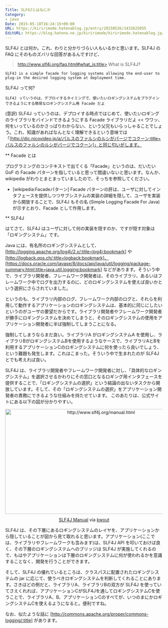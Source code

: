```yaml
---
Title: SLF4Jとはなにか
Category:
- java
Date: 2015-05-18T16:24:15+09:00
URL: https://kiririmode.hatenablog.jp/entry/20150526/1432625055
EditURL: https://blog.hatena.ne.jp/kiririmode/kiririmode.hatenablog.jp/atom/entry/8454420450095571408
---
```


SLF4J とは何か。これ、わりと分かりづらい人もいるかと思います。SLF4J の FAQ にそのものズバリな回答があるんですけど、
>http://www.slf4j.org/faq.html#what_is:title>
What is SLF4J?

    SLF4J is a simple facade for logging systems allowing the end-user to plug-in the desired logging system at deployment time.


SLF4J って何?

    SLF4J っていうのは、デプロイするタイミングで、使いたいロギングシステムをプラグインできるようにする簡易なロギングシステム用 Facade だよ
(意訳)
    SLF4J っていうのは、デプロイする時点ではじめて、使いたいロギングのライブラリをバインドできるようにする Facade ライブラリだよ
<<
ウワッ、何をいっているのかさっぱりわからない、という父兄もいらっしゃることでしょう。これ、知識があればなんとなく理解できるという意味では「[http://dic.nicovideo.jp/a/パルスのファルシのルシがパージでコクーン:title=バルスのファルシのルシがパージでコクーン]」と同じ匂いがします。

** Facade とは

プログラミングのコンテキストで出てくる「Facade」というのは、だいたい GoF の Facade パターンを指していると思って間違いないと思います。なんか、wikipedia がわりとまとまっていましたので、そっちを参照してください。
- [wikipedia:Facadeパターン]
Facade パターンの肝は、ユーザに対してインタフェースを提供しつつサブシステムの実装の詳細を隠して、ユーザを実装から開放することで、SLF4J もその名 (Simple Logging Facade For Java) が示すとおり、Facade として作用します。

** SLF4J

はてさて、SLF4J はユーザに対して何の実装を隠すのか、ですが隠す対象は「ロギングシステム」です。

Java には、有名所のロギングシステムとして、[http://logging.apache.org/log4j/2.x/:title=log4j:bookmark] や [http://logback.qos.ch/:title=logback:bookmark]、[https://docs.oracle.com/javase/8/docs/api/java/util/logging/package-summary.html:title=java.util.logging:bookmark] などがあります。そういう中で、ライブラリ開発者、フレームワーク開発者は、そのライブラリ、あるいはフレームワーク中でログを出力するのに、どのロギングシステムを使えば良いかという選択にさらされていました。

というのも、ライブラリ内部のログ、フレームワーク内部のログと、それらを利用して動作するアプリケーションのロギングシステムは、基本的に同じにしたいというのがユーザの要望だからです。ライブラリ開発者やフレームワーク開発者が勝手にロギングシステムを決めてしまうと、そのロギングシステムの使用をアプリケーション開発者に半ば強制してしまうことになる。

強制してしまうならまだ良い。ライブラリA がロギングシステムA を使用し、ライブラリBがロギングシステムBを使用するようなケースで、ライブラリAとBを利用するアプリケーションCのロギングシステムに何を使ったら良いでしょう、という難題も発生します。これはこまった。そういう中で生まれたのが SLF4J とでも考えれば良い。

SLF4J は、ライブラリ開発者やフレームワーク開発者に対し、「具体的なロギングシステム」を選択させるかわりにその窓口となるロギング用インタフェースを提供することで、「ロギングシステムの選択」という結論の出ないタスクから開放しています。そして、その「ロギングシステムの選択」をアプリケーション開発者の責務にできるような仕組みを持たせています。
このあたりは、公式サイトにある以下の図が分かりやすい。
<div class="kwout" style="text-align: center;"><img src="http://kwout.com/cutout/n/92/sz/8pm_bor.jpg" alt="http://www.slf4j.org/manual.html" title="SLF4J Manual" width="597" height="335" style="border: none;" usemap="#map_n92sz8pm" /><map id="map_n92sz8pm" name="map_n92sz8pm"><area coords="1,0,596,330" href="http://www.slf4j.org/images/concrete-bindings.png" alt="" shape="rect" /></map><p style="margin-top: 10px; text-align: center;"><a href="http://www.slf4j.org/manual.html">SLF4J Manual</a> via <a href="http://kwout.com/quote/n92sz8pm">kwout</a></p></div>

SLF4J は、その下層にあるロギングシステムのレイヤを、アプリケーションから隠していることが図から見て取れると思います。アプリケーション(ここでは、ライブラリやフレームワークも含みます)は、SLF4J API を叩いておけば良く、その下層のロギングシステムへのブリッジは SLF4J が実施してくれるので、もはやアプリケーションは下層のロギングシステムに何が使われるかを意識することなく、開発を行うことができます。

そして、SLF4J の優れているところは、クラスパスに配置されたロギングシステムの jar に応じて、使うべきロギングシステムを判断してくれることにあります。さきほどの例だと、ライブラリA、ライブラリBの双方が SLF4J を使っていてさえくれれば、アプリケーションCがSLF4Jを通してロギングシステムCを使うことで、ライブラリA、B、アプリケーションCのすべてが、いつのまにかロギングシステムCを使えるようになると。便利ですね。

なお、似たような話に [http://commons.apache.org/proper/commons-logging/:title] があります。
